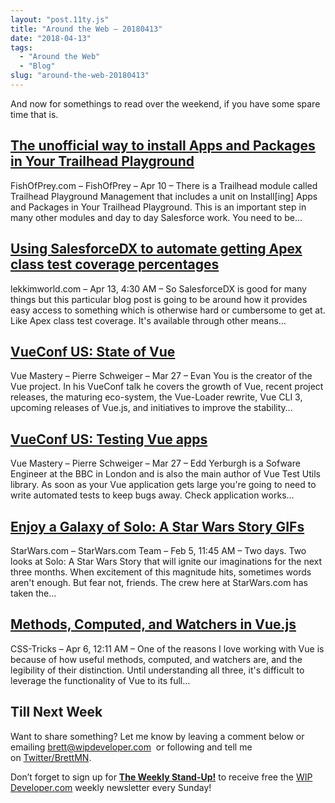 ```yaml
---
layout: "post.11ty.js"
title: "Around the Web – 20180413"
date: "2018-04-13"
tags: 
  - "Around the Web"
  - "Blog"
slug: "around-the-web-20180413"
---
```


And now for somethings to read over the weekend, if you have some spare time that is.

## [The unofficial way to install Apps and Packages in Your Trailhead Playground](http://www.fishofprey.com/2018/04/the-unofficial-way-to-install-apps-and.html)

FishOfPrey.com – FishOfPrey – Apr 10 – There is a Trailhead module called Trailhead Playground Management that includes a unit on Install\[ing\] Apps and Packages in Your Trailhead Playground. This is an important step in many other modules and day to day Salesforce work. You need to be…

## [Using SalesforceDX to automate getting Apex class test coverage percentages](http://lekkimworld.com/2018/04/13/salesforcedx-and-test-coverage-reporting/)

lekkimworld.com – Apr 13, 4:30 AM – So SalesforceDX is good for many things but this particular blog post is going to be around how it provides easy access to something which is otherwise hard or cumbersome to get at. Like Apex class test coverage. It's available through other means…

## [VueConf US: State of Vue](http://www.vuemastery.com/conferences/vueconf-2018/opening-keynote-evan-you/)

Vue Mastery – Pierre Schweiger – Mar 27 – Evan You is the creator of the Vue project. In his VueConf talk he covers the growth of Vue, recent project releases, the maturing eco-system, the Vue-Loader rewrite, Vue CLI 3, upcoming releases of Vue.js, and initiatives to improve the stability…

## [VueConf US: Testing Vue apps](http://www.vuemastery.com/conferences/vueconf-2018/testing-vue-apps-edd-yerburgh/)

Vue Mastery – Pierre Schweiger – Mar 27 – Edd Yerburgh is a Sofware Engineer at the BBC in London and is also the main author of Vue Test Utils library. As soon as your Vue application gets large you're going to need to write automated tests to keep bugs away. Check application works…

## [Enjoy a Galaxy of Solo: A Star Wars Story GIFs](http://www.starwars.com/news/enjoy-a-galaxy-of-solo-a-star-wars-story-gifs)

StarWars.com – StarWars.com Team – Feb 5, 11:45 AM – Two days. Two looks at Solo: A Star Wars Story that will ignite our imaginations for the next three months. When excitement of this magnitude hits, sometimes words aren't enough. But fear not, friends. The crew here at StarWars.com has taken the…

## [Methods, Computed, and Watchers in Vue.js](http://css-tricks.com/methods-computed-and-watchers-in-vue-js/)

CSS-Tricks – Apr 6, 12:11 AM – One of the reasons I love working with Vue is because of how useful methods, computed, and watchers are, and the legibility of their distinction. Until understanding all three, it's difficult to leverage the functionality of Vue to its full…

## Till Next Week

Want to share something? Let me know by leaving a comment below or emailing [brett@wipdeveloper.com](mailto:brett@wipdeveloper.com)  or following and tell me on [Twitter/BrettMN](https://twitter.com/BrettMN).

Don’t forget to sign up for **[The Weekly Stand-Up!](https://wipdeveloper.wpcomstaging.com/newsletter/)** to receive free the [WIP Developer.com](https://wipdeveloper.wpcomstaging.com/) weekly newsletter every Sunday!
